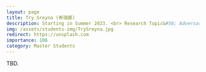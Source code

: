 ```yaml
---
layout: page
title: Try Sreyna (希瑞娜)
description: Starting in Summer 2023. <br> Research Topic&#58; Adversarial Attack on Face Recognition.
img: /assets/students-img/TrySreyna.jpg
redirect: https://unsplash.com
importance: 106
category: Master Students
---
```


TBD.
